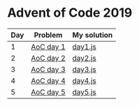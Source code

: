 # Advent of Code 2019

Day | Problem | My solution
----|---------|------------
1|[AoC day 1](https://adventofcode.com/2019/day/1) | [day1.js](https://github.com/Corey-Lamb/AoC2019/blob/master/day1/day1.js)
2|[AoC day 2](https://adventofcode.com/2019/day/2) | [day2.js](https://github.com/Corey-Lamb/AoC2019/blob/master/day2/day2.js)
3|[AoC day 3](https://adventofcode.com/2019/day/3) | [day3.js](https://github.com/Corey-Lamb/AoC2019/blob/master/day3/day3.js)
4|[AoC day 4](https://adventofcode.com/2019/day/4) | [day4.js](https://github.com/Corey-Lamb/AoC2019/blob/master/day4/day4.js)
5|[AoC day 5](https://adventofcode.com/2019/day/5) | [day5.js](https://github.com/Corey-Lamb/AoC2019/blob/master/day5/day5.js)